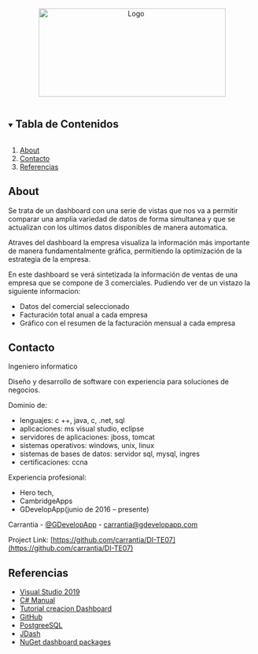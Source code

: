 
<!-- PROJECT LOGO -->
<br />
<p align="center">
  <a href="https://github.com/github_username/repo_name">
    <img src="https://img.shields.io/badge/DashBoard-v1-brightgreen.svg" alt="Logo" width="380" height="180">
  </a>
  

  
</p>



<!-- TABLE OF CONTENTS -->
<details open="open">
  <summary><h2 style="display: inline-block">Tabla de Contenidos</h2></summary>
  <ol>
    <li>
      <a href="#about-the-project">About</a>
    </li>
    <li><a href="#contact">Contacto</a></li>
    <li><a href="#acknowledgements">Referencias</a></li>
  </ol>
</details>



<!-- Acerca del projecto -->
## About

Se trata de un dashboard con una serie de vistas que nos va a permitir comparar una amplia variedad de datos 
de forma simultanea y que se actualizan con los ultimos datos disponibles de manera automatica.

Atraves del dashboard la empresa visualiza la información más importante de manera fundamentalmente gráfica,
permitiendo la optimización de la estrategia de la empresa.

En este dashboard se verá sintetizada la información de ventas de una empresa que se compone de 3 comerciales. 
Pudiendo ver de un vistazo la siguiente informacion: 

* Datos del comercial seleccionado
* Facturación total anual a cada empresa
* Gráfico con el resumen de la facturación mensual a cada empresa




<!-- CONTACT -->
## Contacto
Ingeniero informatico

Diseño y desarrollo de software con experiencia para soluciones de negocios.

Dominio de:

   * lenguajes: c ++, java, c, .net, sql
   * aplicaciones: ms visual studio, eclipse
   * servidores de aplicaciones: jboss, tomcat
   * sistemas operativos: windows, unix, linux
   * sistemas de bases de datos: servidor sql, mysql, ingres
   * certificaciones: ccna

Experiencia profesional:

* Hero tech, 
* CambridgeApps
* GDevelopApp(junio de 2016 – presente)

Carrantia - [@GDevelopApp](https://twitter.com/GDevelopApp) - carrantia@gdevelopapp.com

Project Link: [https://github.com/carrantia/DI-TE07](https://github.com/carrantia/DI-TE07)



<!-- REFERENCIAS -->
## Referencias

* [Visual Studio 2019](https://visualstudio.microsoft.com/es/downloads/)
* [C# Manual](https://docs.microsoft.com/es-es/dotnet/csharp/programming-guide/)
* [Tutorial creacion Dashboard](https://docs.devexpress.com/Dashboard/16307/get-started/build-wpf-dashboard-applications/create-a-dashboard-in-visual-studio)
* [GitHub](https://github.com/)
* [PostgreeSQL](https://www.postgresql.org/)
* [JDash](http://www.jdash.net/)
* [NuGet dashboard packages](https://nugetmusthaves.com/Tag/dashboard)
